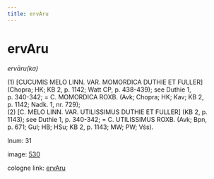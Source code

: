 ```yaml
---
title: ervAru
---
```


# ervAru

<i>ervāru(ka)</i>  <div n="P" />(1) [<bot>CUCUMIS MELO LINN. VAR. MOMORDICA DUTHIE ET FULLER</bot>] <div n="lb" />(Chopra; HK; KB 2, p. 1142; Watt CP, p. 438-439); see Duthie 1, <div n="lb" />p. 340-342; = <bot>C. MOMORDICA ROXB.</bot> (Avk; Chopra; HK; Kav; KB 2, <div n="lb" />p. 1142; Nadk. 1, nr. 729); <div n="P" />(2) [<bot>C. MELO LINN. VAR. UTILISSIMUS DUTHIE ET FULLER</bot>] (KB 2, p. <div n="lb" />1143); see Duthie 1, p. 340-342; = <bot>C. UTILISSIMUS ROXB.</bot> (Avk; Bpn, <div n="lb" />p. 671; Gul; HB; HSu; KB 2, p. 1143; MW; PW; Vśs).

lnum: 31

image: [530](https://www.sanskrit-lexicon.uni-koeln.de/scans/csl-apidev/servepdf.php?dict=snp&page=530)

cologne link: [ervAru](https://sanskrit-lexicon.uni-koeln.de/scans/csl-apidev/getword.php?dict=snp&key=ervAru)

